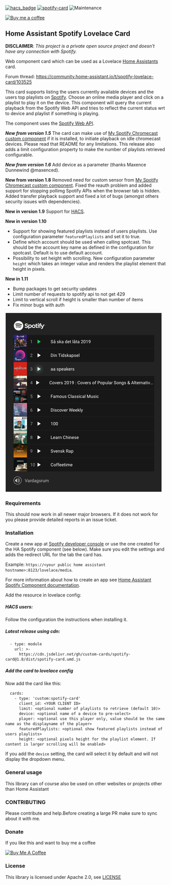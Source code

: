 [![hacs_badge](https://img.shields.io/badge/HACS-Default-orange.svg)](https://github.com/custom-components/hacs) [![spotify-card](https://img.shields.io/github/release/custom-cards/spotify-card.svg)](https://github.com/custom-cards/spotify-card) ![Maintenance](https://img.shields.io/maintenance/yes/2019.svg)

[![Buy me a coffee](https://img.shields.io/static/v1.svg?label=Buy%20me%20a%20coffee&message=🥨&color=black&logo=buy%20me%20a%20coffee&logoColor=white&labelColor=6f4e37)](https://www.buymeacoffee.com/fondberg)

## Home Assistant Spotify Lovelace Card
**DISCLAIMER**: *This project is a private open source project and doesn't have any connection with Spotify.*

Web component card which can be used as a Lovelace [Home Assistants](https://www.home-assistant.io/lovelace/]) card.

Forum thread: https://community.home-assistant.io/t/spotify-lovelace-card/103525

This card supports listing the users currently available devices and the users top playlists on [Spotify](https://www.spotify.com).
Choose an online media player and click on a playlist to play it on the device.
This component will query the current playback from the Spotify Web API and tries to reflect the current status wrt to device and playlist if something is playing.

The component uses the [Spotify Web API](https://developer.spotify.com/documentation/web-api/).

***New from version 1.5***
The card can make use of [My Spotify Chromecast custom component](https://github.com/fondberg/spotcast) if it is installed, to initiate playback on idle chromecast devices. Please read that README for any limitations.
This release also adds a limit configuration property to make the number of playlists retrieved configurable.

***New from version 1.6***
Add device as a parameter (thanks Maxence Dunnewind @maxenced).

**New from version 1.8**
Removed need for custom sensor from [My Spotify Chromecast custom component](https://github.com/fondberg/spotcast).
Fixed the reauth problem and added support for stopping pollimg Spotify APIs when the browser tab is hidden.
Added transfer playback support and fixed a lot of bugs (amongst others security issues with dependencies).

**New in version 1.9**
Support for [HACS](https://github.com/custom-components/hacs).

**New in version 1.10**
- Support for showing featured playlists instead of users playlists. Use configuration parameter `featuredPlaylists` and set it to true.
- Define which account should be used when calling spotcast. This should be the account key name as defined in the configuration for spotcast. Default is to use default account.
- Possibility to set height with scrolling. New configuration parameter `height` which takes an integer value and renders the playlist element that height in pixels.

**New in 1.11**
- Bump packages to get security updates
- Limit number of requests to spotify api to not get 429
- Limit to vertical scroll if height is smaller than number of items
- Fix minor bugs with auth


![Screenshot](/spotify-card-highlight.png)

### Requirements
This should now work in all newer major browsers. If it does not work for you please provide detailed reports in an issue ticket.

### Installation
Create a new app at [Spotify developer console](https://developer.spotify.com/my-applications/#!/applications)
or use the one created for the HA Spotify component (see below).
Make sure you edit the settings and adds the redirect URL for the tab the card has.

Example:  `https://<your public home assistant hostname>:8123/lovelace/media`.

For more information about how to create an app see [Home Assistant Spotify Component documentation](https://www.home-assistant.io/components/media_player.spotify/).

Add the resource in lovelace config:

##### HACS users:
Follow the configuration the instructions when installing it.


##### Latest release using cdn:
```
  - type: module
    url: >-
      https://cdn.jsdelivr.net/gh/custom-cards/spotify-card@1.8/dist/spotify-card.umd.js
```

##### Add the card to lovelace config
Now add the card like this:
```
  cards:
    - type: 'custom:spotify-card'
      client_id: <YOUR CLIENT ID>
      limit: <optional number of playlists to retrieve (default 10)>
      device: <optional name of a device to pre-select>
      player: <optional use this player only, value should be the same name as the displayname of the player>
      featuredPlaylists: <optional show featured playlists instead of users playlists>
      height: <optional pixels height for the playlist element. If content is larger scrolling will be enabled>
```

If you add the `device` setting, the card will select it by default and will not display the dropdown menu.

### General usage
This library can of course also be used on other websites or projects other than Home Assistant

### CONTRIBUTING
Please contribute and help.Before creating a large PR make sure to sync about it with me.

### Donate
If you like this and want to buy me a coffee

<a href="https://www.buymeacoffee.com/fondberg" target="_blank"><img src="https://www.buymeacoffee.com/assets/img/custom_images/orange_img.png" alt="Buy Me A Coffee" style="height: auto !important;width: auto !important;" ></a>
### License
This library is licensed under Apache 2.0, see [LICENSE](./LICENSE)
